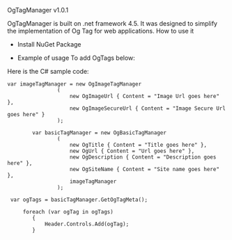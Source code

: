 OgTagManager v1.0.1

OgTagManager is built on .net framework 4.5. It was designed to simplify the implementation of Og Tag for web applications. 
How to use it

* Install NuGet Package

* Example of usage
To add OgTags below:
<meta property="og:title" content="Title goes here" />
<meta property="og:url" content="Url goes here" />
<meta property="og:description" content="Description goes here" />
<meta property="og:site_name" content="Site name goes here" />

<meta property="og:Image" content="Image Url goes here" />
<meta property="og:image:secure_url" content="Image Secure Url goes here" />

Here is the C# sample code:

    var imageTagManager = new OgImageTagManager
                    (
                        new OgImageUrl { Content = "Image Url goes here" },
                        new OgImageSecureUrl { Content = "Image Secure Url goes here" }
                    );

            var basicTagManager = new OgBasicTagManager
                    (
                        new OgTitle { Content = "Title goes here" },
                        new OgUrl { Content = "Url goes here" },
                        new OgDescription { Content = "Description goes here" },
                        new OgSiteName { Content = "Site name goes here" },
                        imageTagManager
                    );

     var ogTags = basicTagManager.GetOgTagMeta();

	     foreach (var ogTag in ogTags)
            {
                Header.Controls.Add(ogTag);
     	    }
